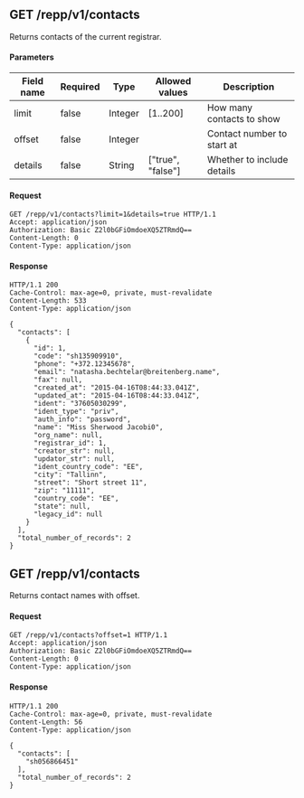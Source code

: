 ## GET /repp/v1/contacts
Returns contacts of the current registrar.


#### Parameters

| Field name | Required |  Type   |  Allowed values   |        Description         |
| ---------- | -------- |  ----   |  --------------   |        -----------         |
|   limit    |  false   | Integer |     [1..200]      | How many contacts to show  |
|   offset   |  false   | Integer |                   | Contact number to start at |
|  details   |  false   | String  | ["true", "false"] | Whether to include details |

#### Request
```
GET /repp/v1/contacts?limit=1&details=true HTTP/1.1
Accept: application/json
Authorization: Basic Z2l0bGFiOmdoeXQ5ZTRmdQ==
Content-Length: 0
Content-Type: application/json
```

#### Response
```
HTTP/1.1 200
Cache-Control: max-age=0, private, must-revalidate
Content-Length: 533
Content-Type: application/json

{
  "contacts": [
    {
      "id": 1,
      "code": "sh135909910",
      "phone": "+372.12345678",
      "email": "natasha.bechtelar@breitenberg.name",
      "fax": null,
      "created_at": "2015-04-16T08:44:33.041Z",
      "updated_at": "2015-04-16T08:44:33.041Z",
      "ident": "37605030299",
      "ident_type": "priv",
      "auth_info": "password",
      "name": "Miss Sherwood Jacobi0",
      "org_name": null,
      "registrar_id": 1,
      "creator_str": null,
      "updator_str": null,
      "ident_country_code": "EE",
      "city": "Tallinn",
      "street": "Short street 11",
      "zip": "11111",
      "country_code": "EE",
      "state": null,
      "legacy_id": null
    }
  ],
  "total_number_of_records": 2
}
```

## GET /repp/v1/contacts
Returns contact names with offset.


#### Request
```
GET /repp/v1/contacts?offset=1 HTTP/1.1
Accept: application/json
Authorization: Basic Z2l0bGFiOmdoeXQ5ZTRmdQ==
Content-Length: 0
Content-Type: application/json
```

#### Response
```
HTTP/1.1 200
Cache-Control: max-age=0, private, must-revalidate
Content-Length: 56
Content-Type: application/json

{
  "contacts": [
    "sh056866451"
  ],
  "total_number_of_records": 2
}
```
